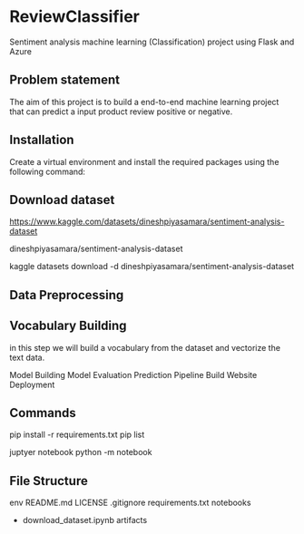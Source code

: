 # ReviewClassifier

Sentiment analysis machine learning (Classification) project using Flask and Azure

## Problem statement

The aim of this project is to build a end-to-end machine learning project that can predict a input product review positive or negative.

## Installation

Create a virtual environment and install the required packages using the following command:

## Download dataset

https://www.kaggle.com/datasets/dineshpiyasamara/sentiment-analysis-dataset

dineshpiyasamara/sentiment-analysis-dataset

kaggle datasets download -d dineshpiyasamara/sentiment-analysis-dataset

## Data Preprocessing

## Vocabulary Building

in this step we will build a vocabulary from the dataset and vectorize the text data.

Model Building
Model Evaluation
Prediction Pipeline
Build Website
Deployment

## Commands

pip install -r requirements.txt
pip list

juptyer notebook
python -m notebook


## File Structure

env
README.md
LICENSE
.gitignore
requirements.txt
notebooks
 - download_dataset.ipynb
artifacts